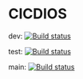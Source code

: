 # CICDIOS

dev: [![Build status](https://build.appcenter.ms/v0.1/apps/01e3a824-8e34-4729-b590-68befaeca3de/branches/dev/badge)](https://appcenter.ms)

test: [![Build status](https://build.appcenter.ms/v0.1/apps/01e3a824-8e34-4729-b590-68befaeca3de/branches/test/badge)](https://appcenter.ms)

main: [![Build status](https://build.appcenter.ms/v0.1/apps/01e3a824-8e34-4729-b590-68befaeca3de/branches/main/badge)](https://appcenter.ms)
